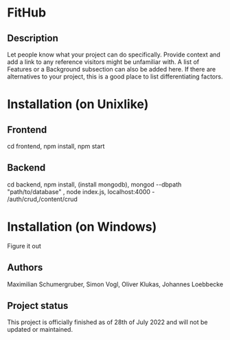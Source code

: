 # FitHub


## Description
Let people know what your project can do specifically. Provide context and add a link to any reference visitors might be unfamiliar with. A list of Features or a Background subsection can also be added here. If there are alternatives to your project, this is a good place to list differentiating factors.

# Installation (on Unixlike)

## Frontend
cd frontend, npm install, npm start

## Backend
cd backend, npm install, (install mongodb), mongod --dbpath "path/to/database" , node index.js, localhost:4000 - /auth/crud,/content/crud

# Installation (on Windows)
Figure it out

## Authors 
Maximilian Schumergruber, Simon Vogl, Oliver Klukas, Johannes Loebbecke


## Project status
This project is officially finished as of 28th of July 2022 and will not be updated or maintained.
